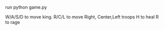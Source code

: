 run python game.py

W/A/S/D to move king.
R/C/L to move Right, Center,Left troops
H to heal
R to rage
